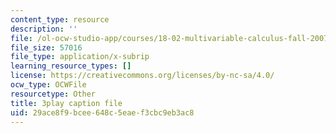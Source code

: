```yaml
---
content_type: resource
description: ''
file: /ol-ocw-studio-app/courses/18-02-multivariable-calculus-fall-2007/29ace8f9bcee648c5eaef3cbc9eb3ac8_RMBGQtwkoyU.srt
file_size: 57016
file_type: application/x-subrip
learning_resource_types: []
license: https://creativecommons.org/licenses/by-nc-sa/4.0/
ocw_type: OCWFile
resourcetype: Other
title: 3play caption file
uid: 29ace8f9-bcee-648c-5eae-f3cbc9eb3ac8
---
```

